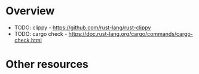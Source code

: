# Overview


- TODO: clippy - https://github.com/rust-lang/rust-clippy
- TODO: cargo check - https://doc.rust-lang.org/cargo/commands/cargo-check.html

# Other resources
